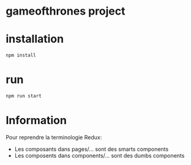 # gameofthrones project

# installation

```bash
npm install
```

# run

```bash
npm run start
```

# Information

Pour reprendre la terminologie Redux:
* Les composants dans pages/... sont des smarts components
* Les composents dans components/... sont des dumbs components
